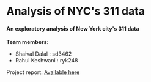 # Analysis of NYC's 311 data
#### An exploratory analysis of New York city's 311 data

**Team members**:
* Shaival Dalal : sd3462
* Rahul Keshwani : ryk248

Project report: [Available here](https://drive.google.com/file/d/1YZQSQpayjXccRBOwKdsOJZXpUZUKuq7P/view?usp=sharing)
